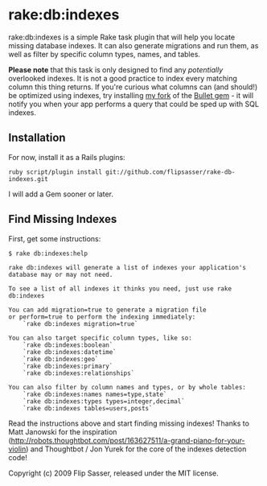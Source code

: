 # rake:db:indexes #

rake:db:indexes is a simple Rake task plugin that will help you locate missing database indexes. It can also generate migrations and run them, as well as filter by specific column types, names, and tables.

**Please note** that this task is only designed to find any *potentially* overlooked indexes. It is not a good practice to index every matching column this thing returns. If you're curious what columns can (and should!) be optimized using indexes, try installing [my fork](http://github.com/flipsasser/bullet) of the [Bullet gem](http://github.com/flyerhzm/bullet) - it will notify you when your app performs a query that could be sped up with SQL indexes.

## Installation ##

For now, install it as a Rails plugins:

	ruby script/plugin install git://github.com/flipsasser/rake-db-indexes.git

I will add a Gem sooner or later.

## Find Missing Indexes ##

First, get some instructions:

	$ rake db:indexes:help
	
	rake db:indexes will generate a list of indexes your application's database may or may not need.
	
	To see a list of all indexes it thinks you need, just use rake db:indexes

	You can add migration=true to generate a migration file
	or perform=true to perform the indexing immediately:
		`rake db:indexes migration=true`
	
	You can also target specific column types, like so:
		`rake db:indexes:boolean`
		`rake db:indexes:datetime`
		`rake db:indexes:geo`
		`rake db:indexes:primary`
		`rake db:indexes:relationships`

	You can also filter by column names and types, or by whole tables:
		`rake db:indexes:names names=type,state`
		`rake db:indexes:types types=integer,decimal`
		`rake db:indexes tables=users,posts`

Read the instructions above and start finding missing indexes! Thanks to Matt Janowski for the inspiration (http://robots.thoughtbot.com/post/163627511/a-grand-piano-for-your-violin) and Thoughtbot / Jon Yurek for the core of the indexes detection code!

Copyright (c) 2009 Flip Sasser, released under the MIT license.